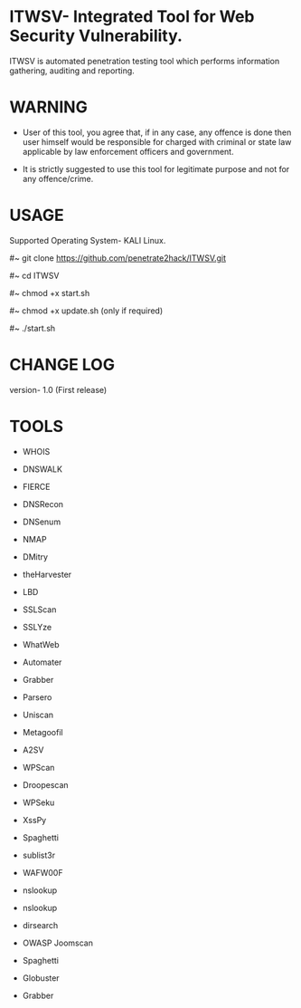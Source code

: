 # ITWSV- Integrated Tool for Web Security Vulnerability.

ITWSV is automated penetration testing tool which performs information gathering, auditing and reporting.

# WARNING

-	User of this tool, you agree that, if in any case, any offence is done then user himself would be responsible for charged with criminal or state law applicable by law enforcement officers and government.

-	It is strictly suggested to use this tool for legitimate purpose and not for any offence/crime.

# USAGE

Supported Operating System- KALI Linux.

#~ git clone https://github.com/penetrate2hack/ITWSV.git

#~ cd ITWSV

#~ chmod +x start.sh

#~ chmod +x update.sh (only if required)

#~ ./start.sh

# CHANGE LOG

version- 1.0 (First release)


# TOOLS

-	WHOIS

-	DNSWALK

-	FIERCE 

-	DNSRecon

-	DNSenum

-	NMAP

-	DMitry

-	theHarvester

-	LBD

-	SSLScan

-	SSLYze

-	WhatWeb

-	Automater

-	Grabber

-	Parsero

-	Uniscan

-	Metagoofil

-	A2SV

-	WPScan

-	Droopescan 

-	WPSeku

-	XssPy

-	Spaghetti

-	sublist3r

-	WAFW00F

-	nslookup

-	nslookup

-	dirsearch

-	OWASP Joomscan

-	Spaghetti

-	Globuster

- Grabber



